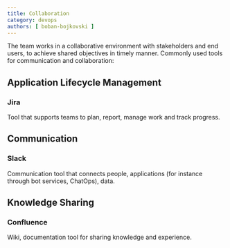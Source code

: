 ```yaml
---
title: Collaboration
category: devops
authors: [ boban-bojkovski ]
---
```


The team works in a collaborative environment with stakeholders and end users, to achieve shared objectives in timely manner.  Commonly used tools for communication and collaboration:

## Application Lifecycle Management

### Jira
Tool that supports teams to plan, report, manage work and track progress.

## Communication

### Slack  
Communication tool that connects people, applications (for instance through bot services, ChatOps), data. 

## Knowledge Sharing

### Confluence  
Wiki, documentation tool for sharing knowledge and experience. 